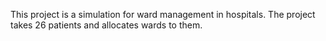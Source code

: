 This project is a simulation for ward management in hospitals. The project takes 26 patients and allocates wards to them.

